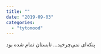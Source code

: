 ```yaml
---
title: ""
date: "2019-09-03"
categories: 
  - "tytomood"
---
```


‏پنکه‌ای نمی‌چرخید... تابستان تمام شده بود
